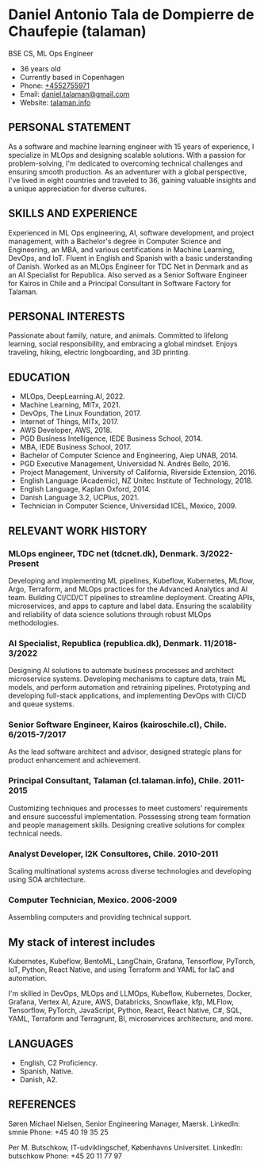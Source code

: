 # Daniel Antonio Tala de Dompierre de Chaufepie (talaman)
BSE CS, ML Ops Engineer

- 36 years old
- Currently based in Copenhagen
- Phone: [+4552755971](tel:+4552755971)
- Email: [daniel.talaman@gmail.com](mailto:daniel.talaman@gmail.com)
- Website: [talaman.info](https://talaman.info)


## PERSONAL STATEMENT

As a software and machine learning engineer with 15 years of experience, I specialize in MLOps and designing scalable solutions. With a passion for problem-solving, I'm dedicated to overcoming technical challenges and ensuring smooth production. As an adventurer with a global perspective, I've lived in eight countries and traveled to 36, gaining valuable insights and a unique appreciation for diverse cultures.

## SKILLS AND EXPERIENCE

Experienced in ML Ops engineering, AI, software development, and project management, with a Bachelor's degree in Computer Science and Engineering, an MBA, and various certifications in Machine Learning, DevOps, and IoT. Fluent in English and Spanish with a basic understanding of Danish. Worked as an MLOps Engineer for TDC Net in Denmark and as an AI Specialist for Republica. Also served as a Senior Software Engineer for Kairos in Chile and a Principal Consultant in Software Factory for Talaman.

## PERSONAL INTERESTS

Passionate about family, nature, and animals. Committed to lifelong learning, social responsibility, and embracing a global mindset. Enjoys traveling, hiking, electric longboarding, and 3D printing.

## EDUCATION

- MLOps, DeepLearning.AI, 2022.
- Machine Learning, MITx, 2021.
- DevOps, The Linux Foundation, 2017.
- Internet of Things, MITx, 2017.
- AWS Developer, AWS, 2018.
- PGD Business Intelligence, IEDE Business School, 2014.
- MBA, IEDE Business School, 2017.
- Bachelor of Computer Science and Engineering, Aiep UNAB, 2014.
- PGD Executive Management, Universidad N. Andrés Bello, 2016.
- Project Management, University of California, Riverside Extension, 2016.
- English Language (Academic), NZ Unitec Institute of Technology, 2018.
- English Language, Kaplan Oxford, 2014.
- Danish Language 3.2, UCPlus, 2021.
- Technician in Computer Science, Universidad ICEL, Mexico, 2009.

## RELEVANT WORK HISTORY

### MLOps engineer, TDC net (tdcnet.dk), Denmark. 3/2022-Present

Developing and implementing ML pipelines, Kubeflow, Kubernetes, MLflow, Argo, Terraform, and MLOps practices for the Advanced Analytics and AI team. Building CI/CD/CT pipelines to streamline deployment. Creating APIs, microservices, and apps to capture and label data. Ensuring the scalability and reliability of data science solutions through robust MLOps methodologies.

### AI Specialist, Republica (republica.dk), Denmark. 11/2018-3/2022

Designing AI solutions to automate business processes and architect microservice systems. Developing mechanisms to capture data, train ML models, and perform automation and retraining pipelines. Prototyping and developing full-stack applications, and implementing DevOps with CI/CD and queue systems.

### Senior Software Engineer, Kairos (kairoschile.cl), Chile. 6/2015-7/2017

As the lead software architect and advisor, designed strategic plans for product enhancement and achievement.

### Principal Consultant, Talaman (cl.talaman.info), Chile. 2011-2015

Customizing techniques and processes to meet customers' requirements and ensure successful implementation. Possessing strong team formation and people management skills. Designing creative solutions for complex technical needs.

### Analyst Developer, I2K Consultores, Chile. 2010-2011

Scaling multinational systems across diverse technologies and developing using SOA architecture.

### Computer Technician, Mexico. 2006-2009

Assembling computers and providing technical support.

## My stack of interest includes

Kubernetes, Kubeflow, BentoML, LangChain, Grafana, Tensorflow, PyTorch, IoT, Python, React Native, and using Terraform and YAML for IaC and automation.

I'm skilled in DevOps, MLOps and LLMOps, Kubeflow, Kubernetes, Docker, Grafana, Vertex AI, Azure, AWS, Databricks, Snowflake, kfp, MLFlow, Tensorflow, PyTorch, JavaScript, Python, React, React Native, C#, SQL, YAML, Terraform and Terragrunt, BI, microservices architecture, and more.

## LANGUAGES

- English, C2 Proficiency.
- Spanish, Native.
- Danish, A2.

## REFERENCES

Søren Michael Nielsen, Senior Engineering Manager, Maersk.
LinkedIn: smnie
Phone: +45 40 19 35 25

Per M. Butschkow, IT-udviklingschef, Københavns Universitet.
LinkedIn: butschkow
Phone: +45 20 11 77 97
